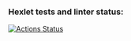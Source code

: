 ### Hexlet tests and linter status:
[![Actions Status](https://github.com/Snookerfort/algorithms-project-69/actions/workflows/hexlet-check.yml/badge.svg)](https://github.com/Snookerfort/algorithms-project-69/actions)